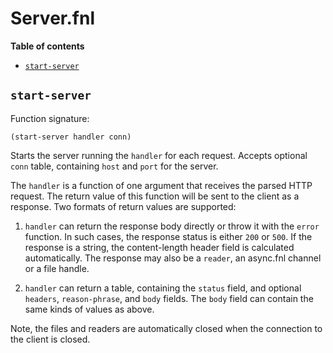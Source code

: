 # Server.fnl

**Table of contents**

- [`start-server`](#start-server)

## `start-server`
Function signature:

```
(start-server handler conn)
```

Starts the server running the `handler` for each request.  Accepts
optional `conn` table, containing `host` and `port` for the server.

The `handler` is a function of one argument that receives the parsed
HTTP request. The return value of this function will be sent to the
client as a response.  Two formats of return values are supported:

1. `handler` can return the response body directly or throw it with
   the `error` function. In such cases, the response status is either
   `200` or `500`. If the response is a string, the content-length
   header field is calculated automatically. The response may also be
   a `reader`, an async.fnl channel or a file handle.

2. `handler` can return a table, containing the `status` field, and
   optional `headers`, `reason-phrase`, and `body` fields. The `body`
   field can contain the same kinds of values as above.

Note, the files and readers are automatically closed when the
connection to the client is closed.


<!-- Generated with Fenneldoc v1.0.1
     https://gitlab.com/andreyorst/fenneldoc -->
